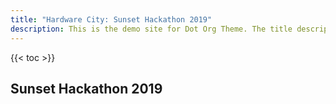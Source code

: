 ```yaml
---
title: "Hardware City: Sunset Hackathon 2019"
description: This is the demo site for Dot Org Theme. The title description and images front matter is required for meta og content.
---
```


{{< toc >}}

## Sunset Hackathon 2019
